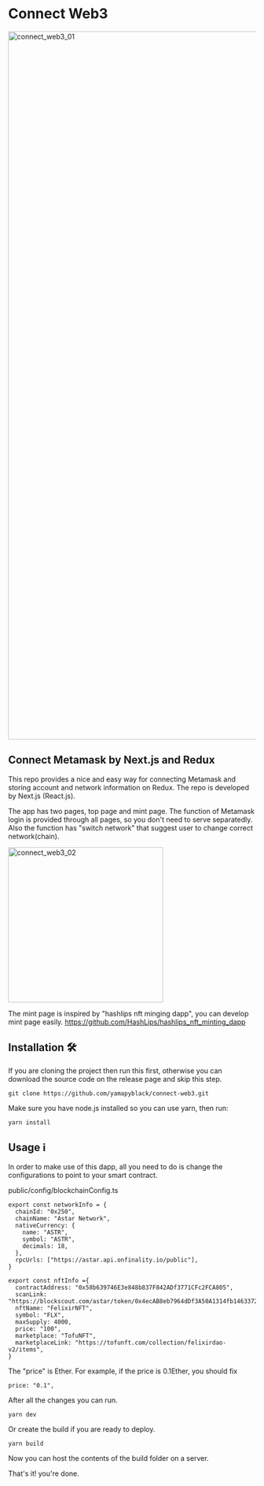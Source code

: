 # Connect Web3

<img width="1438" alt="connect_web3_01" src="https://user-images.githubusercontent.com/7692282/171157935-1db479d5-2b17-407b-b796-6bc344a788a3.png">

## Connect Metamask by Next.js and Redux

This repo provides a nice and easy way for connecting Metamask and storing account and network information on Redux. The repo is developed by Next.js (React.js).

The app has two pages, top page and mint page. The function of Metamask login is provided through all pages, so you don't need to serve separatedly. Also the function has "switch network" that suggest user to change correct network(chain).

<img width="315" alt="connect_web3_02" src="https://user-images.githubusercontent.com/7692282/171171938-d25e3687-2e51-4315-b302-ed0ad193fcdc.png">

The mint page is inspired by "hashlips nft minging dapp", you can develop mint page easily.
https://github.com/HashLips/hashlips_nft_minting_dapp

## Installation 🛠️

If you are cloning the project then run this first, otherwise you can download the source code on the release page and skip this step.

```
git clone https://github.com/yamapyblack/connect-web3.git
```

Make sure you have node.js installed so you can use yarn, then run:

```
yarn install
```

## Usage ℹ️

In order to make use of this dapp, all you need to do is change the configurations to point to your smart contract.

public/config/blockchainConfig.ts

```
export const networkInfo = {
  chainId: "0x250",
  chainName: "Astar Network",
  nativeCurrency: {
    name: "ASTR",
    symbol: "ASTR",
    decimals: 18,
  },
  rpcUrls: ["https://astar.api.onfinality.io/public"],
}

export const nftInfo ={
  contractAddress: "0x58b639746E3e848b837F842ADf3771CFc2FCA805",
  scanLink: "https://blockscout.com/astar/token/0x4ecAB8eb7964dDf3A50A1314fb1463372F802555",
  nftName: "FelixirNFT",
  symbol: "FLX",
  maxSupply: 4000,
  price: "100",
  marketplace: "TofuNFT",
  marketplaceLink: "https://tofunft.com/collection/felixirdao-v2/items",
}

```

The "price" is Ether. For example, if the price is 0.1Ether, you should fix 

```
price: "0.1",
```

After all the changes you can run.

```
yarn dev
```

Or create the build if you are ready to deploy.

```
yarn build
```

Now you can host the contents of the build folder on a server.

That's it! you're done.
